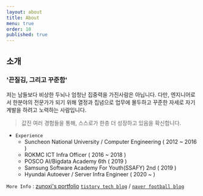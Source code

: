 ```yaml
---
layout: about
title: About
menu: true
order: 10
published: true
---
```


## 소개

### '끈질김, 그리고 꾸준함' 

저는 남들보다 비상한 두뇌나 엄청난 집중력을 가진사람은 아닙니다. 
다만, 엔지니어로서 한분야의 전문가가 되기 위해 열정과 집념으로 업무에 몰두하고 꾸준한 자세로 자기계발을 하려고 노력하는 사람입니다.

> 값진 여러 경험들을 통해, 스스로가 한층 더 성장하고 있음을 확신합니다.

- `Experience`
	- Suncheon National University / Computer Engineering ( 2012 ~ 2016 )
    - ROKMC ICT Infra Officer ( 2016 ~ 2018 )
    - POSCO AI/Bigdata Academy 6th ( 2019 )
	- Samsung Software Academy For Youth(SSAFY) 2nd ( 2019 )
    - Hyundai Autoever / Server Infra Engineer ( 2020 ~ )
    
`More Info` : [zunoxi's portfolio](http://zunoxi.ddns.net/main.html)
[`tistory tech blog`](https://zunoxi.tistory.com/) / [`naver football blog`](https://blog.naver.com/cross9308) 